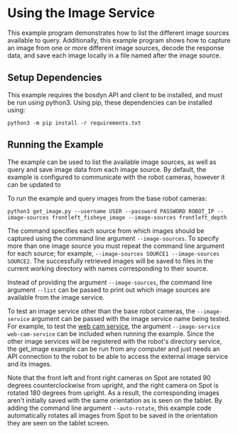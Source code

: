 <!--
Copyright (c) 2021 Boston Dynamics, Inc.  All rights reserved.

Downloading, reproducing, distributing or otherwise using the SDK Software
is subject to the terms and conditions of the Boston Dynamics Software
Development Kit License (20191101-BDSDK-SL).
-->

# Using the Image Service

This example program demonstrates how to list the different image sources available to query. Additionally, this example program shows how to capture an image from one or more different image sources, decode the response data, and save each image locally in a file named after the image source.

## Setup Dependencies
This example requires the bosdyn API and client to be installed, and must be run using python3. Using pip, these dependencies can be installed using:

```
python3 -m pip install -r requirements.txt
```

## Running the Example
The example can be used to list the available image sources, as well as query and save image data from each image source. By default, the example is configured to communicate with the robot cameras, however it can be updated to

To run the example and query images from the base robot cameras:
```
python3 get_image.py --username USER --password PASSWORD ROBOT_IP --image-sources frontleft_fisheye_image --image-sources frontleft_depth
```
The command specifies each source from which images should be captured using the command line argument `--image-sources`. To specify more than one image source you must repeat the command line argument for each source; for example, `--image-sources SOURCE1 --image-sources SOURCE2`. The successfully retrieved images will be saved to files in the current working directory with names corresponding to their source.

Instead of providing the argument `--image-sources`, the command line argument `--list` can be passed to print out which image sources are available from the image service.

To test an image service other than the base robot cameras, the `--image-service` argument can be passed with the image service name being tested. For example, to test the [web cam service](../web_cam_image_service/README.md), the argument `--image-service web-cam-service` can be included when running the example. Since the other image services will be registered with the robot's directory service, the get_image example can be run from any computer and just needs an API connection to the robot to be able to access the external image service and its images.

Note that the front left and front right cameras on Spot are rotated 90 degrees counterclockwise from upright, and the right camera on Spot is rotated 180 degrees from upright. As a result, the corresponding images aren't initially saved with the same orientation as is seen on the tablet. By adding the command line argument `--auto-rotate`, this example code automatically rotates all images from Spot to be saved in the orientation they are seen on the tablet screen.
